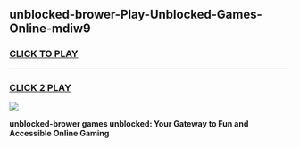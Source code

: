 
## unblocked-brower-Play-Unblocked-Games-Online-mdiw9
<h3>
<a href="https://premium76.site?title=unblocked-brower&ref=25A">CLICK TO PLAY</a></h3>
<hr>

<h3>
<a href="https://premium76.site?title=unblocked-brower&ref=25A">CLICK 2 PLAY</a>
  
</h3>

<a href="https://premium76.site?title=unblocked-brower&ref=25A"><img src="https://clearcache.store/games.png"></a>


**unblocked-brower games unblocked: Your Gateway to Fun and Accessible Online Gaming**
